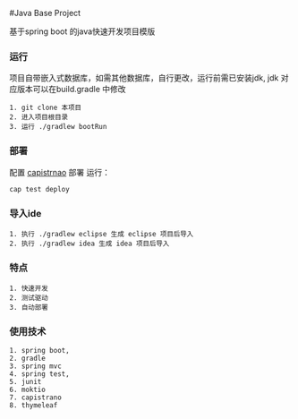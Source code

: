 
#Java Base Project

基于spring boot 的java快速开发项目模版

### 运行
项目自带嵌入式数据库，如需其他数据库，自行更改，运行前需已安装jdk,
jdk 对应版本可以在build.gradle 中修改
```
1. git clone 本项目
2. 进入项目根目录
3. 运行 ./gradlew bootRun
```

### 部署
配置 [capistrnao](https://github.com/capistrano/capistrano) 部署
运行：
```
cap test deploy
```

### 导入ide
```
1. 执行 ./gradlew eclipse 生成 eclipse 项目后导入
2. 执行 ./gradlew idea 生成 idea 项目后导入
```

### 特点
```
1. 快速开发
2. 测试驱动
3. 自动部署
```

### 使用技术
```
1. spring boot,
2. gradle
3. spring mvc
4. spring test,
5. junit
6. moktio
7. capistrano
8. thymeleaf
```




